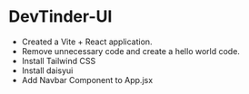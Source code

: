 # DevTinder-UI

-   Created a Vite + React application.
-   Remove unnecessary code and create a hello world code.
-   Install Tailwind CSS
-   Install daisyui
-   Add Navbar Component to App.jsx
